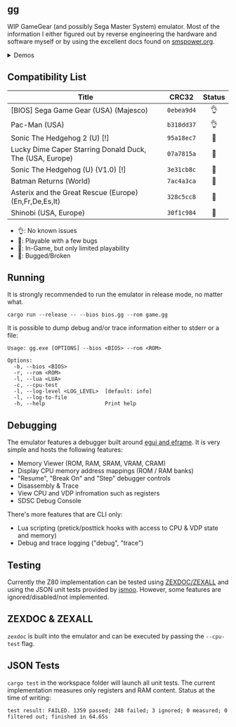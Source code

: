 ## gg
WIP GameGear (and possibly Sega Master System) emulator. Most of the information I either figured out by reverse engineering
the hardware and software myself or by using the excellent docs found on [smspower.org](https://www.smspower.org/).  

<details>
  <summary>Demos</summary>

  | Sonic The Hedgehog 2 Demo                                                                         | Lucky Dime Caper Starring Donald Duck Demo                                                        |
  | ------------------------------------------------------------------------------------------------- | ------------------------------------------------------------------------------------------------- |
  | <video src="https://github.com/ioncodes/gg/assets/18533297/610fd9c9-1562-457e-b787-7230bc7c39c1"> | <video src="https://github.com/ioncodes/gg/assets/18533297/d52ea86e-b962-4d86-a3f9-3881b5cc44f7"> |
</details>

## Compatibility List
| **Title**                                                | **CRC32**  | **Status** |
| -------------------------------------------------------- | :--------: | :--------: |
| [BIOS] Sega Game Gear (USA) (Majesco)                    | `0ebea9d4` |     👌      |
| Pac-Man (USA)                                            | `b318dd37` |     👌      |
| Sonic The Hedgehog 2 (U) [!]                             | `95a18ec7` |     🐥      |
| Lucky Dime Caper Starring Donald Duck, The (USA, Europe) | `07a7815a` |     🐥      |
| Sonic The Hedgehog (U) (V1.0) [!]                        | `3e31cb8c` |     🐣      |
| Batman Returns (World)                                   | `7ac4a3ca` |     🐣      |
| Asterix and the Great Rescue (Europe) (En,Fr,De,Es,It)   | `328c5cc8` |     🐞      |
| Shinobi (USA, Europe)                                    | `30f1c984` |     🐞      |

* 👌: No known issues
* 🐥: Playable with a few bugs
* 🐣: In-Game, but only limited playability
* 🐞: Bugged/Broken

## Running
It is strongly recommended to run the emulator in release mode, no matter what.
```
cargo run --release -- --bios bios.gg --rom game.gg
```

It is possible to dump debug and/or trace information either to stderr or a file:

```
Usage: gg.exe [OPTIONS] --bios <BIOS> --rom <ROM>

Options:
  -b, --bios <BIOS>
  -r, --rom <ROM>
  -l, --lua <LUA>
  -c, --cpu-test
  -l, --log-level <LOG_LEVEL>  [default: info]
  -l, --log-to-file
  -h, --help                   Print help
```

## Debugging
The emulator features a debugger built around [egui and eframe](https://github.com/emilk/egui). It is very simple and hosts the following features:

* Memory Viewer (ROM, RAM, SRAM, VRAM, CRAM)
* Display CPU memory address mappings (ROM / RAM banks)
* "Resume", "Break On" and "Step" debugger controls
* Disassembly & Trace
* View CPU and VDP infromation such as registers
* SDSC Debug Console

There's more features that are CLI only:
* Lua scripting (pretick/posttick hooks with access to CPU & VDP state and memory)
* Debug and trace logging ("debug", "trace")

## Testing
Currently the Z80 implementation can be tested using [ZEXDOC/ZEXALL](https://github.com/maxim-zhao/zexall-smsjsm) and using the JSON unit tests 
provided by [jsmoo](https://github.com/raddad772/jsmoo/tree/main/misc/tests/GeneratedTests/z80/v1). However, some features are ignored/disabled/not implemented.

## ZEXDOC & ZEXALL
`zexdoc` is built into the emulator and can be executed by passing the `--cpu-test` flag.

## JSON Tests
`cargo test` in the workspace folder will launch all unit tests. The current implementation measures only registers and RAM content. Status at the time of writing:  
```
test result: FAILED. 1359 passed; 248 failed; 3 ignored; 0 measured; 0 filtered out; finished in 64.65s
```
